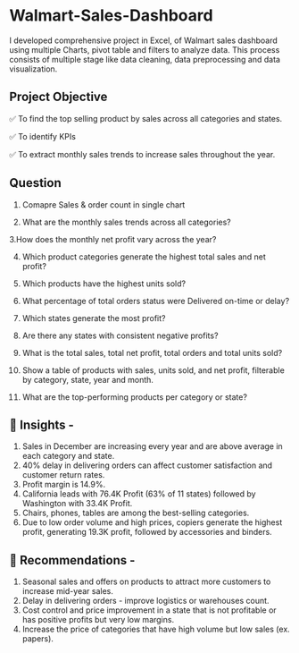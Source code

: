 # Walmart-Sales-Dashboard
I developed comprehensive project in Excel, of Walmart sales dashboard using multiple Charts, pivot table and filters to analyze data. This process consists of multiple stage like data cleaning, data preprocessing and data visualization.

## Project Objective
✅ To find the top selling product by sales across all categories and states.

✅ To identify KPIs

✅ To extract monthly sales trends to increase sales throughout the year.

## Question
1. Comapre Sales & order count in single chart

2. What are the monthly sales trends across all categories?

 3.How does the monthly net profit vary across the year?

4. Which product categories generate the highest total sales and net profit?

5. Which products have the highest units sold?

6. What percentage of total orders status were Delivered on-time or delay?

7. Which states generate the most profit?

8. Are there any states with consistent negative profits?

9. What is the total sales, total net profit, total orders and total units sold?

10. Show a table of products with sales, units sold, and net profit, filterable by category, state, year and month.

11. What are the top-performing products per category or state?
    

## 📝 Insights -
1. Sales in December are increasing every year and are above average in each category and state.
2. 40% delay in delivering orders can affect customer satisfaction and customer return rates.
3. Profit margin is 14.9%.
4. California leads with 76.4K Profit (63% of 11 states) followed by Washington with 33.4K Profit.
5. Chairs, phones, tables are among the best-selling categories.
6. Due to low order volume and high prices, copiers generate the highest profit, generating 19.3K profit, followed by accessories and binders.

## 📢 Recommendations -
1. Seasonal sales and offers on products to attract more customers to increase mid-year sales. 
2. Delay in delivering orders - improve logistics or warehouses count.
3. Cost control and price improvement in a state that is not profitable or has positive profits but very low margins.
4. Increase the price of categories that have high volume but low sales (ex. papers).
